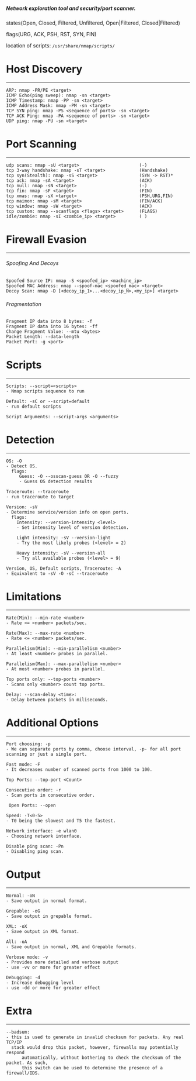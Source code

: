 ##### Network exploration tool and security/port scanner.

states(Open, Closed, Filtered, Unfiltered, Open|Filtered, Closed|Filtered)

flags(URG, ACK, PSH, RST, SYN, FIN)	

location of scripts: `/usr/share/nmap/scripts/`

# **Host Discovery**
---------------------------------------------------------------------

	ARP: nmap -PR/PE <target>
	ICMP Echo(ping sweep): nmap -sn <target>
	ICMP Timestamp: nmap -PP -sn <target>
	ICMP Address Mask: nmap -PM -sn <target>
	TCP SYN ping: nmap -PS <sequence of ports> -sn <target>
	TCP ACK Ping: nmap -PA <sequence of ports> -sn <target>
	UDP ping: nmap -PU -sn <target>
	


# **Port Scanning**
---------------------------

	udp scans: nmap -sU <target>                       (-)
	tcp 3-way handshake: nmap -sT <target> 	           (Handshake)
	tcp syn(Stealth): nmap -sS <target>    	           (SYN -> RST)*
	tcp ack: nmap -sA <target>              	       (ACK)
	tcp null: nmap -sN <target>            	           (-)
	tcp fin: nmap -sF <target>                         (FIN)
	tcp xmas: nmap -sX <target>            	           (PSH,URG,FIN)
	tcp maimon: nmap -sM <target>          	           (FIN/ACK)
	tcp window: nmap -sW <target>          	           (ACK)
	tcp custom: nmap --scanflags <flags> <target>      (FLAGS)
	idle/zombie: nmap -sI <zombie_ip> <target>         ( )
	


# **Firewall Evasion**
---------------------
######  Spoofing And Decoys

	Spoofed Source IP: nmap -S <spoofed_ip> <machine_ip>
	Spoofed MAC Address: nmap --spoof-mac <spoofed_mac> <target>
	Decoy Scan: nmap -D [<decoy_ip_1>...<decoy_ip_N>,<my_ip>] <target>
	
######  Fragmentation

	Fragment IP data into 8 bytes: -f
	Fragment IP data into 16 bytes: -ff
	Change Fragment Value: --mtu <bytes>
	Packet Length: --data-length
	Packet Port: -g <port>
	


# **Scripts**
------------

	Scripts: --script=<scripts> 	
	- Nmap scripts sequence to run
	
	Default: -sC or --script=default 	
	- run default scripts
	
	Script Arguments: --script-args <arguments>
	


# **Detection**
-----------------

	OS: -O 	
	- Detect OS.
	  flags:
		 Guess: -O --osscan-guess OR -O --fuzzy
		 - Guess OS detection results
	
	Traceroute: --traceroute 	
	- run traceroute to target
	
	Version: -sV 	
	- Determine service/version info on open ports.
	  flags:
		Intensity: --version-intensity <level>
		- Set intensity level of version detection.
		
		Light intensity: -sV --version-light 	
		- Try the most likely probes (<level> = 2)
		
		Heavy intensity: -sV --version-all 	
		- Try all available probes (<level> = 9)
	
	Version, OS, Default scripts, Traceroute: -A
	- Equivalent to -sV -O -sC --traceroute
	


# **Limitations**
-------------------

	Rate(Min): --min-rate <number>
	- Rate >= <number> packets/sec.
	
	Rate(Max): --max-rate <number>
	- Rate <= <number> packets/sec.
	
	Parallelism(Min): --min-parallelism <number>
	- At least <number> probes in parallel.
	
	Parallelism(Max): --max-parallelism <number>
	- At most <number> probes in parallel.
	
	Top ports only: --top-ports <number>
	- Scans only <number> count top ports. 
	
	Delay: --scan-delay <time>:
	- Delay between packets in miliseconds.
	


# **Additional Options**
-------------------------------

	Port choosing: -p
	- We can separate ports by comma, choose interval, -p- for all port
	scanning or just a single port.
	
	Fast mode: -F
	- It decreases number of scanned ports from 1000 to 100.
	
	Top Ports: --top-port <Count>
	
	Consecutive order: -r
	- Scan ports in consecutive order.
	
	 Open Ports: --open
	
	Speed: -T<0-5>
	- T0 being the slowest and T5 the fastest.
	
	Network interface: -e wlan0
	- Choosing network interface.
	
	Disable ping scan: -Pn
	- Disabling ping scan.
	


# **Output**
--------------------------

	Normal: -oN 	
	- Save output in normal format.
	
	Grepable: -oG 	
	- Save output in grepable format.
	
	XML: -oX 	
	- Save output in XML format.
	
	All: -oA
	- Save output in normal, XML and Grepable formats.
	
	Verbose mode: -v
	- Provides more detailed and verbose output 
	- use -vv or more for greater effect
	
	Debugging: -d
	- Increase debugging level
	- use -dd or more for greater effect
	


# **Extra**
----------

	--badsum:
	- this is used to generate in invalid checksum for packets. Any real TCP/IP 
	  stack would drop this packet, however, firewalls may potentially respond
          automatically, without bothering to check the checksum of the packet. As such,
          this switch can be used to determine the presence of a firewall/IDS.
	
